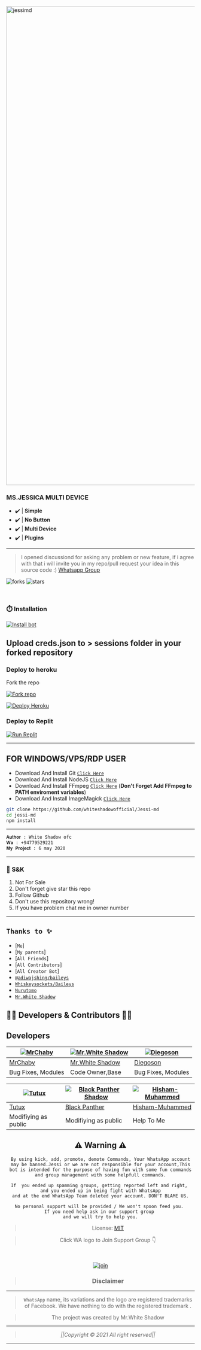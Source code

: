  
<img src="https://telegra.ph/file/3eb2954a6daa8d9f4fbb8.jpg" alt="jessimd" width="1280"/>
</p>

### MS.JESSICA MULTI DEVICE


- ✔️ | **Simple**
- ✔️ | **No Button**
- ✔️ | **Multi Device**
- ✔️ | **Plugins**
  

---------
> I opened discussiond for asking any problem or new feature, if i agree with that i will invite you in my repo/pull request your idea in this source code :) [Whatsapp Group](https://chat.whatsapp.com/I1uZccqxoqx5sOPrYHsbyc)


![forks](https://img.shields.io/github/forks/whiteshadowofficial/Jessi-md?label=Forks&style=social)  ![stars](https://img.shields.io/github/stars/whiteshadowofficial/Jessi-md?style=social)

<br>


### ⏱️ Installation

 <a href='https://jessipair-75e8bcfb723f.herokuapp.com/' target="_blank"><img alt='Install bot' src='https://img.shields.io/badge/Install Bot-000?style=for-the-badge&logo=vercal&logoColor=white'/></a>

Upload creds.json to > sessions folder in your forked repository 
---

### Deploy to heroku

 Fork the repo
 
 <a href='https://github.com/whiteshadowofficial/Jessi-md/fork' target="_blank"><img alt='Fork repo' src='https://img.shields.io/badge/fork repo-000?style=for-the-badge&logo=github&logoColor=white'/></a>
 
 <a href='Heroku.com/deploy?template=https://github.com/whiteshadowofficial/Jessi-md' target="_blank"><img alt='Deploy Heroku' src='https://img.shields.io/badge/deploy heroku-000?style=for-the-badge&logo=heroku&logoColor=white'/></a>
 

### Deploy to Replit

 <a href='https://replit.com/github/whiteshadowofficial/Jessi-md' target="_blank"><img alt='Run Replit' src='https://img.shields.io/badge/Run Replit-000?style=for-the-badge&logo=Replit&logoColor=white'/></a>

---------

## FOR WINDOWS/VPS/RDP USER

* Download And Install Git [`Click Here`](https://git-scm.com/downloads)
* Download And Install NodeJS [`Click Here`](https://nodejs.org/en/download)
* Download And Install FFmpeg [`Click Here`](https://ffmpeg.org/download.html) (**Don't Forget Add FFmpeg to PATH enviroment variables**)
* Download And Install ImageMagick [`Click Here`](https://imagemagick.org/script/download.php)

```bash
git clone https://github.com/whiteshadowofficial/Jessi-md
cd jessi-md
npm install
```

---------

  
 ```bash
 𝐀𝐮𝐭𝐡𝐨𝐫 : White Shadow ofc
 𝐖𝐚 : +94779529221
 𝐌𝐲 𝐏𝐫𝐨𝐣𝐞𝐜𝐭 : 6 may 2020
 ```


---------

### 📮 S&K
1. Not For Sale
2. Don't forget give star this repo
3. Follow Github
4. Don't use this repository wrong!
5. If you have problem chat me in owner number

---------


## ```Thanks to ✨```
* [`Me`]
* [`My parents`]
* [`All Friends`]
* [`All Contributors`]
* [`All Creator Bot`]
* [`@adiwajshing/baileys`](https://github.com/adiwajshing/baileys)
* [`Whiskeysockets/Baileys`](https://github.com/WhiskeySockets/Baileys)
* [`Nurutomo`](https://github.com/Nurutomo)
* [`Mr.White Shadow`](https://github.com/whiteshadowofficial)

## 👨‍💻 Developers & Contributors 👨‍💻

## Developers
  <div align="center">
    
  [![MrChaby](https://github.com/MrChaby.png?size=100)](https://github.com/MrChaby) |  [![Mr.White Shadow](https://github.com/whiteshadowofficial.png?size=100)](https://github.com/whiteshadowofficial) | [![Diegoson](https://github.com/D3centX.png?size=100)](https://github.com/D3centX) 
----|----|----
[MrChaby](https://github.com/MrChaby)  | [Mr.White Shadow](https://github.com/whiteshadowofficial) | [Diegoson](https://github.com/D3centX)
Bug Fixes, Modules | Code Owner,Base | Bug Fixes, Modules

[![Tutux](https://github.com/Tutux1.png?size=100)](https://github.com/Tutux1) |  [![Black Panther Shadow](https://github.com/blackpantherofc.png?size=100)](https://github.com/blackpantherofc) | [![Hisham-Muhammed](https://github.com/Hisham-Muhammed.png?size=100)](https://github.com/Hisham-Muhammed) 
----|----|----
[Tutux](https://github.com/Tutux1)  | [Black Panther](https://github.com/blackpantherofc) | [Hisham-Muhammed](https://github.com/Hisham-Muhammed)
Modifiying  as   public | Modifiying  as   public | Help To Me



## ⚠ Warning ⚠

```
By using kick, add, promote, demote Commands, Your WhatsApp account may be banned.Jessi or we are not responsible for your account,This bot is intended for the purpose of having fun with some fun commands and group management with some helpfull commands.

If  you ended up spamming groups, getting reported left and right, 
and you ended up in being fight with WhatsApp
and at the end WhatsApp Team deleted your account. DON'T BLAME US.

No personal support will be provided / We won't spoon feed you. 
If you need help ask in our support group 
and we will try to help you.
```
  

> License: [MIT](https://github.com/whiteshadowofficial/LICENSE)

> Click WA logo to Join Support Group 👇
<br>

  [![join](https://github.com/Alien-alfa/PublicBot/blob/main/wlogo.svg.png)](https://chat.whatsapp.com/I1uZccqxoqx5sOPrYHsbyc)

  <div align="center">


> ### Disclaimer
----

>`WhatsApp` name, its variations and the logo are registered trademarks of Facebook. We have nothing to do with the registered trademark
.

> The project was created by Mr.White Shadow

____________________________________________

> *||Copyright © 2021 All right reserved||*

____________________________________________
